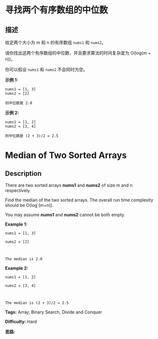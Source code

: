 # 寻找两个有序数组的中位数

## 描述

给定两个大小为 m 和 n 的有序数组 `nums1` 和 `nums2`。

请你找出这两个有序数组的中位数，并且要求算法的时间复杂度为 O(log(m + n))。

你可以假设 `nums1` 和 `nums2` 不会同时为空。

**示例 1:**

    
    
    nums1 = [1, 3]
    nums2 = [2]
    
    则中位数是 2.0
    

**示例 2:**

    
    
    nums1 = [1, 2]
    nums2 = [3, 4]
    
    则中位数是 (2 + 3)/2 = 2.5
    



# Median of Two Sorted Arrays

## Description



There are two sorted arrays **nums1** and **nums2** of size m and n respectively.

Find the median of the two sorted arrays. The overall run time complexity should be O(log (m+n)).

You may assume **nums1** and **nums2**  cannot be both empty.

**Example 1:**

    
    
    nums1 = [1, 3]
    nums2 = [2]
    
    The median is 2.0
    

**Example 2:**

    
    
    nums1 = [1, 2]
    nums2 = [3, 4]
    
    The median is (2 + 3)/2 = 2.5
    


**Tags:** Array, Binary Search, Divide and Conquer

**Difficulty:** Hard

**思路:**

